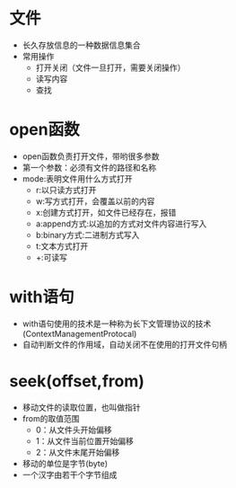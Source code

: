 # 文件
- 长久存放信息的一种数据信息集合
- 常用操作
    - 打开关闭（文件一旦打开，需要关闭操作）
    - 读写内容
    - 查找
# open函数
- open函数负责打开文件，带哟很多参数
- 第一个参数：必须有文件的路径和名称
- mode:表明文件用什么方式打开
    - r:以只读方式打开
    - w:写方式打开，会覆盖以前的内容
    - x:创建方式打开，如文件已经存在，报错
    - a:append方式:以追加的方式对文件内容进行写入
    - b:binary方式:二进制方式写入
    - t:文本方式打开
    - +:可读写
# with语句
- with语句使用的技术是一种称为长下文管理协议的技术(ContextManagementProtocal)
- 自动判断文件的作用域，自动关闭不在使用的打开文件句柄

# seek(offset,from)
- 移动文件的读取位置，也叫做指针
- from的取值范围
    - 0：从文件头开始偏移
    - 1：从文件当前位置开始偏移
    - 2：从文件末尾开始偏移
- 移动的单位是字节(byte)
- 一个汉字由若干个字节组成










